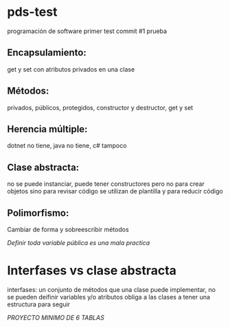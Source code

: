 # pds-test
programación de software primer test
commit #1 prueba
## Encapsulamiento:
  get y set con atributos privados en una clase
## Métodos:
  privados, públicos, protegidos, constructor y destructor, get y set
## Herencia múltiple:
  dotnet no tiene, java no tiene, c# tampoco
## Clase abstracta:
  no se puede instanciar, puede tener constructores pero no para crear objetos sino para revisar código
  se utilizan de plantilla y para reducir código
## Polimorfismo:
  Cambiar de forma y sobreescribir métodos
  
*Definir toda variable pública es una mala practica*

# Interfases vs clase abstracta
  interfases: un conjunto de métodos que una clase puede implementar, no se pueden deifinir variables y/o atributos
  obliga a las clases a tener una estructura para seguir 

*PROYECTO MINIMO DE 6 TABLAS*
